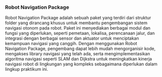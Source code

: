 ### Robot Navigation Package

Robot Navigation Package adalah sebuah paket yang terdiri dari struktur folder yang dirancang khusus untuk membantu pengembangan sistem navigasi otonom pada robot. Paket ini menyediakan berbagai modul dan fungsi yang diperlukan, seperti pemetaan, lokalisa, perencanaan jalur, dan integrasi dengan berbagai sensor dan aktuator untuk menciptakan kemampuan navigasi yang canggih. Dengan menggunakan Robot Navigation Package, pengembang dapat lebih mudah mengorganisir kode, mengakses library navigasi yang telah ada, serta mengimplementasikan algoritma navigasi seperti SLAM dan Dijkstra untuk meningkatkan kinerja navigasi robot di lingkungan yang kompleks sebagaimana diperlukan dalam lingkup praktikum ini.
